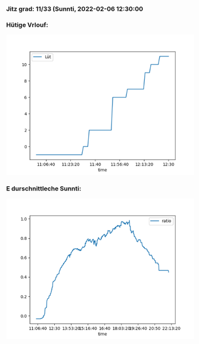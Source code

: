 ### Jitz grad: 11/33 (Sunnti, 2022-02-06 12:30:00

### Hütige Vrlouf:
![Graph](Today.png)

### E durschnittleche Sunnti:
![Graph](Sunnti.png)
